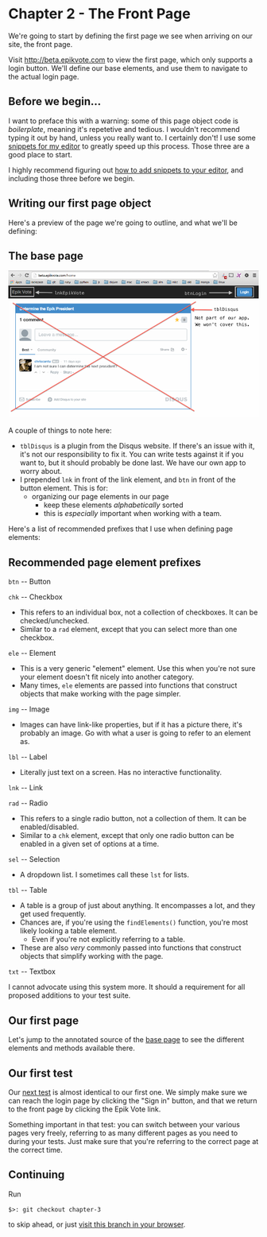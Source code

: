 # Chapter 2 - The Front Page

We're going to start by defining the first page we see when arriving on our site, the front page.

Visit http://beta.epikvote.com to view the first page, which only supports a login button. We'll define our base elements, and use them to navigate to the actual login page.

## Before we begin...

I want to preface this with a warning: some of this page object code is *boilerplate*, meaning it's repetetive and tedious. I wouldn't recommend typing it out by hand, unless you really want to. I certainly don't! I use some [snippets for my editor](https://github.com/Droogans/.emacs.d/tree/mac/snippets/js-mode/astrolabe) to greatly speed up this process. Those three are a good place to start.

I highly recommend figuring out [how to add snippets to your editor](http://docs.sublimetext.info/en/sublime-text-3/extensibility/snippets.html), and including those three before we begin.

## Writing our first page object

Here's a preview of the page we're going to outline, and what we'll be defining:

## The base page

![epikvote.com's "splash" page.](./img/epikvote-base.png)

A couple of things to note here:

  - `tblDisqus` is a plugin from the Disqus website. If there's an issue with it, it's not our responsibility to fix it. You can write tests against it if you want to, but it should probably be done last. We have our own app to worry about.
  - I prepended `lnk` in front of the link element, and `btn` in front of the button element. This is for:
    - organizing our page elements in our page
      - keep these elements *alphabetically* sorted
      - this is *especially* important when working with a team.

Here's a list of recommended prefixes that I use when defining page elements:

## Recommended page element prefixes

`btn` -- Button

`chk` -- Checkbox
 - This refers to an individual box, not a collection of checkboxes. It can be checked/unchecked.
 - Similar to a `rad` element, except that you can select more than one checkbox.

`ele` -- Element
 - This is a very generic "element" element. Use this when you're not sure your element doesn't fit nicely into another category.
 - Many times, `ele` elements are passed into functions that construct objects that make working with the page simpler.

`img` -- Image
 - Images can have link-like properties, but if it has a picture there, it's probably an image. Go with what a user is going to refer to an element as.

`lbl` -- Label
 - Literally just text on a screen. Has no interactive functionality.

`lnk` -- Link

`rad` -- Radio
 - This refers to a single radio button, not a collection of them. It can be enabled/disabled.
 - Similar to a `chk` element, except that only one radio button can be enabled in a given set of options at a time.

`sel` -- Selection
 - A dropdown list. I sometimes call these `lst` for lists.

`tbl` -- Table
 - A table is a group of just about anything. It encompasses a lot, and they get used frequently.
 - Chances are, if you're using the `findElements()` function, you're most likely looking a table element.
   - Even if you're not explicitly referring to a table.
 - These are also *very* commonly passed into functions that construct objects that simplify working with the page.

`txt` -- Textbox

I cannot advocate using this system more. It should a requirement for all proposed additions to your test suite.

## Our first page

Let's jump to the annotated source of the [base page](./test/pages/Base.js) to see the different elements and methods available there.

## Our first test

Our [next test](./test/stories/frontPage.js) is almost identical to our first one. We simply make sure we can reach the login page by clicking the "Sign in" button, and that we return to the front page by clicking the Epik Vote link.

Something important in that test: you can switch between your various pages very freely, referring to as many different pages as you need to during your tests. Just make sure that you're referring to the correct page at the correct time.

## Continuing

Run

    $>: git checkout chapter-3

to skip ahead, or just [visit this branch in your browser](../chapter-3).
